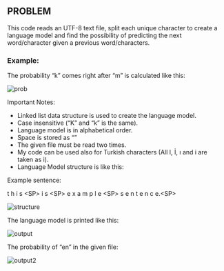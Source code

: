 ## PROBLEM
This code reads an UTF-8 text file, split each unique character to create a language model and find the possibility of predicting the next word/character given a previous word/characters.
### Example:
The probability “k” comes right after “m” is calculated like this:

![prob](https://user-images.githubusercontent.com/43931498/51433165-ea499700-1c55-11e9-9ab4-be453e18fee1.PNG)

Important Notes:
*	Linked list data structure is used to create the language model.
*	Case insensitive (“K” and “k” is the same).
*	Language model is in alphabetical order.
*	Space is stored as “<SP>”
*	The given file must be read two times.
*	My code can be used also for Turkish characters (All I, İ, ı and i are taken as i).
*	Language Model structure is like this:

Example sentence: 

t h i s \<SP> i s \<SP> e x a m p l e \<SP> s e n t e n c e.\<SP>

![structure](https://user-images.githubusercontent.com/43931498/51433185-51ffe200-1c56-11e9-95e3-808122db1f09.PNG)



The language model is printed like this:

![output](https://user-images.githubusercontent.com/43931498/51433224-26312c00-1c57-11e9-9df7-900d711253ee.PNG)


The probability of “en” in the given file:

![output2](https://user-images.githubusercontent.com/43931498/51433240-642e5000-1c57-11e9-8a93-4ee9ba529cd9.PNG)

